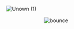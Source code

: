 ![Unown (1)](https://github.com/user-attachments/assets/9c81c984-6293-401a-a97d-38cf8aa086be)

ㅤㅤㅤㅤㅤㅤㅤㅤ![bounce](https://github.com/user-attachments/assets/c7191602-e9ea-4041-b6b6-6feaaec67fb6)
ㅤ
